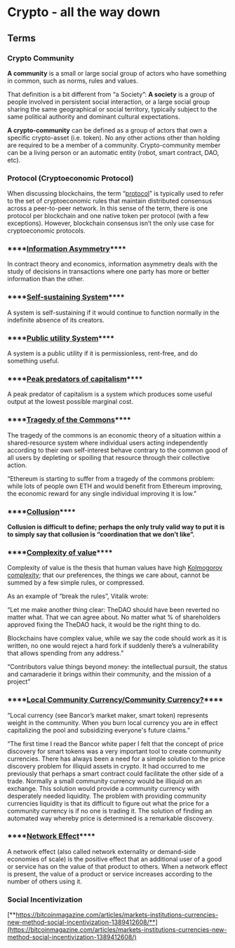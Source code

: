 # Crypto - all the way down

## Terms

### Crypto Community

**A community** is a small or large social group of actors who have something in common, such as norms, rules and values.

That definition is a bit different from “a Society”: **A society** is a group of people involved in persistent social interaction, or a large social group sharing the same geographical or social territory, typically subject to the same political authority and dominant cultural expectations.

**A crypto-community** can be defined as a group of actors that own a specific crypto-asset \(i.e. token\). No any other actions other than holding are required to be a member of a community. Crypto-community member can be a living person or an automatic entity \(robot, smart contract, DAO, etc\).

### **Protocol \(Cryptoeconomic Protocol\)**

When discussing blockchains, the term “[protocol](https://blog.0xproject.com/the-difference-between-app-coins-and-protocol-tokens-7281a428348c)” is typically used to refer to the set of cryptoeconomic rules that maintain distributed consensus across a peer-to-peer network. In this sense of the term, there is one protocol per blockchain and one native token per protocol \(with a few exceptions\). However, blockchain consensus isn’t the only use case for cryptoeconomic protocols.

### \*\*\*\*[**Information Asymmetry**](https://en.wikipedia.org/wiki/Information_asymmetry)\*\*\*\*

In contract theory and economics, information asymmetry deals with the study of decisions in transactions where one party has more or better information than the other.

### \*\*\*\*[**Self-sustaining System**](https://medium.com/@ilovebagels/token-curated-registries-1-0-61a232f8dac7)\*\*\*\*

A system is self-sustaining if it would continue to function normally in the indefinite absence of its creators.

### \*\*\*\*[**Public utility System**](https://medium.com/gitcoin/why-gitcoin-didnt-launch-with-a-token-f24af0b54ded)\*\*\*\*

A system is a public utility if it is permissionless, rent-free, and do something useful.

### \*\*\*\*[**Peak predators of capitalism**](https://medium.com/@ilovebagels/token-curated-registries-1-0-61a232f8dac7)\*\*\*\*

A peak predator of capitalism is a system which produces some useful output at the lowest possible marginal cost.

### \*\*\*\*[**Tragedy of the Commons**](https://medium.com/@FEhrsam/funding-the-evolution-of-blockchains-87d160988481)\*\*\*\*

The tragedy of the commons is an economic theory of a situation within a shared-resource system where individual users acting independently according to their own self-interest behave contrary to the common good of all users by depleting or spoiling that resource through their collective action.  
  
“Ethereum is starting to suffer from a tragedy of the commons problem: while lots of people own ETH and would benefit from Ethereum improving, the economic reward for any single individual improving it is low.”

### \*\*\*\*[**Collusion**](https://medium.com/@VitalikButerin/the-meaning-of-decentralization-a0c92b76a274)\*\*\*\*

**Collusion is difficult to define; perhaps the only truly valid way to put it is to simply say that collusion is “coordination that we don’t like”.**

### \*\*\*\*[**Complexity of value**](https://medium.com/@homakov/make-ethereum-blockchain-again-ef73c5b86582)\*\*\*\*

Complexity of value is the thesis that human values have high [Kolmogorov complexity](https://wiki.lesswrong.com/wiki/Kolmogorov_complexity); that our preferences, the things we care about, cannot be summed by a few simple rules, or compressed.  
  
As an example of “break the rules”, Vitalik wrote:

“Let me make another thing clear: TheDAO should have been reverted no matter what. That we can agree about. No matter what % of shareholders approved fixing the TheDAO hack, it would be the right thing to do.

Blockchains have complex value, while we say the code should work as it is written, no one would reject a hard fork if suddenly there’s a vulnerability that allows spending from any address.”  
  
“Contributors value things beyond money: the intellectual pursuit, the status and camaraderie it brings within their community, and the mission of a project”

### \*\*\*\*[**Local Community Currency/Community Currency?**](https://medium.com/@joshuadavis31/bancor-can-change-crowdfunding-3b71610c8988)\*\*\*\*

“Local currency \(see Bancor’s market maker, smart token\) represents weight in the community. When you burn local currency you are in effect capitalizing the pool and subsidizing everyone's future claims.”

“The first time I read the Bancor white paper I felt that the concept of price discovery for smart tokens was a very important tool to create community currencies. There has always been a need for a simple solution to the price discovery problem for illiquid assets in crypto. It had occurred to me previously that perhaps a smart contract could facilitate the other side of a trade. Normally a small community currency would be illiquid on an exchange. This solution would provide a community currency with desperately needed liquidity. The problem with providing community currencies liquidity is that its difficult to figure out what the price for a community currency is if no one is trading it. The solution of finding an automated way whereby price is determined is a remarkable discovery.

### \*\*\*\*[**Network Effect**](https://www.investopedia.com/terms/n/network-effect.asp)\*\*\*\*

A network effect \(also called network externality or demand-side economies of scale\) is the positive effect that an additional user of a good or service has on the value of that product to others. When a network effect is present, the value of a product or service increases according to the number of others using it.  


### **Social Incentivization**

[**https://bitcoinmagazine.com/articles/markets-institutions-currencies-new-method-social-incentivization-1389412608/**](https://bitcoinmagazine.com/articles/markets-institutions-currencies-new-method-social-incentivization-1389412608/)  
  


